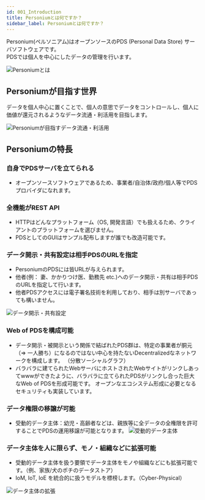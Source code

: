 ```yaml
---
id: 001_Introduction
title: Personiumとは何ですか？
sidebar_label: Personiumとは何ですか？
---
```


Personium(ペルソニアム)はオープンソースのPDS (Personal Data Store) サーバソフトウェアです。  
PDSでは個人を中心にしたデータの管理を行います。

![Personiumとは](assets/Personium.png "Personiumとは")

## Personiumが目指す世界

データを個人中心に置くことで、個人の意思でデータをコントロールし、個人に価値が還元されるようなデータ流通・利活用を目指します。

![Personiumが目指すデータ流通・利活用](assets/personium_aims_for.png)

## Personiumの特長

### 自身でPDSサーバを立てられる

* オープンソースソフトウェアであるため、事業者/自治体/政府/個人等でPDSプロバイダになれます。

### 全機能がREST API

* HTTPはどんなプラットフォーム（OS, 開発言語）でも扱えるため、クライアントのプラットフォームを選びません。
* PDSとしてのGUIはサンプル配布しますが誰でも改造可能です。

### データ開示・共有設定は相手PDSのURLを指定

* PersoniumのPDSには皆URLが与えられます。
* 他者(例： 妻、かかりつけ医、勤務先 etc.)へのデータ開示・共有は相手PDSのURLを指定して行います。
* 他者PDSアクセスには電子署名技術を利用しており、相手は別サーバであっても構いません。

![データ開示・共有設定](assets/DisclosureData.png "データ開示・共有設定")

### Web of PDSを構成可能
* データ開示・被開示という関係で結ばれたPDS群は、特定の事業者が胴元（⇒ 一人勝ち）になるのではない中心を持たないDecentralizedなネットワークを構成します。 （分散ソーシャルグラフ）
* バラバラに建てられたWebサーバにホストされたWebサイトがリンクしあってwwwができたように、バラバラに立てられたPDSがリンクし合った巨大なWeb of PDSを形成可能です。
オープンなエコシステム形成に必要となるセキュリティも実装しています。

### データ権限の移譲が可能

* 受動的データ主体：幼児・高齢者などは、親族等に全データの全権限を許可することでPDSの運用移譲が可能となります。
![受動的データ主体](assets/PassiveDataSubject.png "受動的データ主体")

### データ主体を人に限らず、モノ・組織などに拡張可能

* 受動的データ主体を扱う要領でデータ主体をモノや組織などにも拡張可能です。（例、家族/犬のポチのデータストア）
* IoM, IoT, IoE を統合的に扱うモデルを標榜します。（Cyber-Physical）

![データ主体の拡張](assets/ExpansionDataSubject.png "データ主体の拡張")
